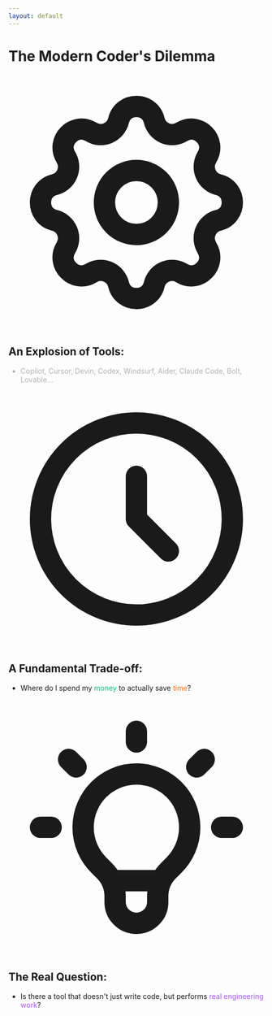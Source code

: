 ```yaml
---
layout: default
---
```


# The Modern Coder's Dilemma

<div class="space-y-12">
  <div class="flex items-start space-x-4">
    <div class="w-12 h-12 rounded-lg bg-blue-500 flex items-center justify-center">
      <svg class="w-8 h-8 text-white" fill="none" stroke="currentColor" viewBox="0 0 24 24">
        <path stroke-linecap="round" stroke-linejoin="round" stroke-width="2" d="M10.325 4.317c.426-1.756 2.924-1.756 3.35 0a1.724 1.724 0 002.573 1.066c1.543-.94 3.31.826 2.37 2.37a1.724 1.724 0 001.065 2.572c1.756.426 1.756 2.924 0 3.35a1.724 1.724 0 00-1.066 2.573c.94 1.543-.826 3.31-2.37 2.37a1.724 1.724 0 00-2.572 1.065c-.426 1.756-2.924 1.756-3.35 0a1.724 1.724 0 00-2.573-1.066c-1.543.94-3.31-.826-2.37-2.37a1.724 1.724 0 00-1.065-2.572c-1.756-.426-1.756-2.924 0-3.35a1.724 1.724 0 001.066-2.573c-.94-1.543.826-3.31 2.37-2.37.996.608 2.296.07 2.572-1.065z"></path>
        <path stroke-linecap="round" stroke-linejoin="round" stroke-width="2" d="M15 12a3 3 0 11-6 0 3 3 0 016 0z"></path>
      </svg>
    </div>
    <div>
      <h2 class="text-2xl font-bold mb-4">An Explosion of Tools:</h2>
      <ul class="list-disc list-inside text-lg text-fog-grey">
        <li>Copilot, Cursor, Devin, Codex, Windsurf, Aider, Claude Code, Bolt, Lovable...</li>
      </ul>
    </div>
  </div>
  <v-click>
    <div class="flex items-start space-x-4">
      <div class="w-12 h-12 rounded-lg bg-gradient-to-br from-green-500 to-orange-500 flex items-center justify-center">
        <svg class="w-8 h-8 text-white" fill="none" stroke="currentColor" viewBox="0 0 24 24">
          <path stroke-linecap="round" stroke-linejoin="round" stroke-width="2" d="M12 8v4l3 3m6-3a9 9 0 11-18 0 9 9 0 0118 0z"></path>
        </svg>
      </div>
      <div>
        <h2 class="text-2xl font-bold mb-4">A Fundamental Trade-off:</h2>
        <ul class="list-disc list-inside text-lg">
          <li>Where do I spend my <span class="text-green-500 font-semibold">money</span> to actually save <span class="text-orange-500 font-semibold">time</span>?</li>
        </ul>
      </div>
    </div>
  </v-click>

  <v-click>
    <div class="flex items-start space-x-4">
      <div class="w-12 h-12 rounded-lg bg-purple-500 flex items-center justify-center">
        <svg class="w-8 h-8 text-white" fill="none" stroke="currentColor" viewBox="0 0 24 24">
          <path stroke-linecap="round" stroke-linejoin="round" stroke-width="2" d="M9.663 17h4.673M12 3v1m6.364 1.636l-.707.707M21 12h-1M4 12H3m3.343-5.657l-.707-.707m2.828 9.9a5 5 0 117.072 0l-.548.547A3.374 3.374 0 0014 18.469V19a2 2 0 11-4 0v-.531c0-.895-.356-1.754-.988-2.386l-.548-.547z"></path>
        </svg>
      </div>
      <div>
        <h2 class="text-2xl font-bold mb-4">The Real Question:</h2>
        <ul class="list-disc list-inside text-lg">
          <li>Is there a tool that doesn't just write code, but performs <span class="text-purple-500 font-semibold italic">real engineering work</span>?</li>
        </ul>
      </div>
    </div>
  </v-click>
</div>

<!--
The landscape of AI coding tools has exploded. We've gone from GitHub Copilot being the only game in town to dozens of options, each claiming to revolutionize how we code.

But here's the thing - they're all solving the same problem: writing new code faster. That's great, but is that really where we're bottlenecked?

The real question isn't "which tool writes the best React component" - it's "which tool can actually handle the engineering work that fills our sprints?"
-->

<style>
  .text-slate-steel { color: #4C5A61; }
  .text-fog-grey { color: #B0B3B8; }
  .text-green-500 { color: #10b981; }
  .text-orange-500 { color: #f97316; }
  .text-purple-500 { color: #a855f7; }
</style>